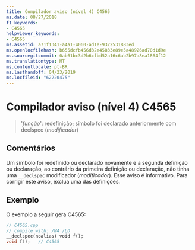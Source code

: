 ```yaml
---
title: Compilador aviso (nível 4) C4565
ms.date: 08/27/2018
f1_keywords:
- C4565
helpviewer_keywords:
- C4565
ms.assetid: a71f1341-a4a1-4060-ad1e-9322531883ed
ms.openlocfilehash: b655dcfb456d32e45833e89e5a48926ad70d1d9e
ms.sourcegitcommit: 0ab61bc3d2b6cfbd52a16c6ab2b97a8ea1864f12
ms.translationtype: MT
ms.contentlocale: pt-BR
ms.lasthandoff: 04/23/2019
ms.locfileid: "62220475"
---
```

# <a name="compiler-warning-level-4-c4565"></a>Compilador aviso (nível 4) C4565

> '*função*': redefinição; símbolo foi declarado anteriormente com declspec (*modificador*)

## <a name="remarks"></a>Comentários

Um símbolo foi redefinido ou declarado novamente e a segunda definição ou declaração, ao contrário da primeira definição ou declaração, não tinha uma `__declspec` modificador (*modificador*). Esse aviso é informativo. Para corrigir este aviso, exclua uma das definições.

## <a name="example"></a>Exemplo

O exemplo a seguir gera C4565:

```cpp
// C4565.cpp
// compile with: /W4 /LD
__declspec(noalias) void f();
void f();   // C4565
```